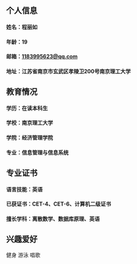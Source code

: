 ## 个人信息
#### 姓名：程丽如
#### 年龄：19
####  邮箱：1183995623@qq.com
####  地址：江苏省南京市玄武区孝陵卫200号南京理工大学

##  教育情况
####  学历：在读本科生
####   学校：南京理工大学
####   学院：经济管理学院
####   专业：信息管理与信息系统

##  专业证书
####  语言技能：英语
####  已获证书：CET-4、CET-6、计算机二级证书
####  擅长学科：离散数学、数据库原理、英语

## 兴趣爱好
健身
游泳
唱歌
